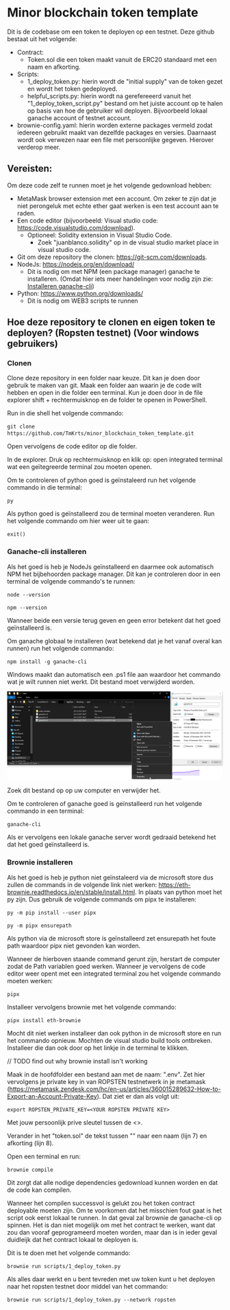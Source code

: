 # Minor blockchain token template

Dit is de codebase om een token te deployen op een testnet. Deze github bestaat uit het volgende:

- Contract:
  - Token.sol die een token maakt vanuit de ERC20 standaard met een naam en afkorting.
- Scripts:
  - 1_deploy_token.py: hierin wordt de "initial supply" van de token gezet en wordt het token gedeployed.
  - helpful_scripts.py: hierin wordt na gerefereeerd vanuit het "1_deploy_token_script.py" bestand om het juiste account op te halen op basis van hoe de gebruiker wil deployen. Bijvoorbeeld lokaal ganache account of testnet account.
- brownie-config.yaml: hierin worden externe packages vermeld zodat iedereen gebruikt maakt van dezelfde packages en versies. Daarnaast wordt ook verwezen naar een file met persoonlijke gegeven. Hierover verderop meer.

## Vereisten:

Om deze code zelf te runnen moet je het volgende gedownload hebben:

- MetaMask browser extension met een account. Om zeker te zijn dat je niet perongeluk met echte ether gaat werken is een test account aan te raden.
- Een code editor (bijvoorbeeld: Visual studio code: https://code.visualstudio.com/download).
  - Optioneel: Solidity extension in Visual Studio Code.
    - Zoek "juanblanco.solidity" op in de visual studio market place in visual studio code.
- Git om deze repository the clonen: https://git-scm.com/downloads.
- NodeJs: https://nodejs.org/en/download/
  - Dit is nodig om met NPM (een package manager) ganache te installeren. (Omdat hier iets meer handelingen voor nodig zijn zie: [Installeren ganache-cli](#ganache-cli-installeren))
- Python: https://www.python.org/downloads/
  - Dit is nodig om WEB3 scripts te runnen

## Hoe deze repository te clonen en eigen token te deployen? (Ropsten testnet) (Voor windows gebruikers)

### Clonen

Clone deze repository in een folder naar keuze. Dit kan je doen door gebruik te maken van git. Maak een folder aan waarin je de code wilt hebben en open in die folder een terminal. Kun je doen door in de file explorer shift + rechtermuisknop en de folder te openen in PowerShell.

Run in die shell het volgende commando:

```
git clone https://github.com/TmKrts/minor_blockchain_token_template.git
```

Open vervolgens de code editor op die folder.

In de explorer. Druk op rechtermuisknop en klik op: open integrated terminal wat een geïtegreerde terminal zou moeten openen.

Om te controleren of python goed is geïnstaleerd run het volgende commando in die terminal:

```
py
```

Als python goed is geïnstalleerd zou de terminal moeten veranderen. Run het volgende commando om hier weer uit te gaan:

```
exit()
```

### Ganache-cli installeren

Als het goed is heb je NodeJs geïnstalleerd en daarmee ook automatisch NPM het bijbehoorden package manager. Dit kan je controleren door in een terminal de volgende commando's te runnen:

```
node --version
```

```
npm --version
```

Wanneer beide een versie terug geven en geen error betekent dat het goed geïnstalleerd is. 

Om ganache globaal te installeren (wat betekend dat je het vanaf overal kan runnen) run het volgende commando:

```
npm install -g ganache-cli
```

Windows maakt dan automatisch een .ps1 file aan waardoor het commando wat je wilt runnen niet werkt. Dit bestand moet verwijderd worden. 

![ganache-cli ps1 bestand](https://github.com/TmKrts/minor_blockchain_token_template/blob/main/assets/ps1File.png)

Zoek dit bestand op op uw computer en verwijder het.

Om te controleren of ganache goed is geïnstalleerd run het volgende commando in een terminal:

```
ganache-cli
```

Als er vervolgens een lokale ganache server wordt gedraaid betekend het dat het goed geïnstalleerd is.

### Brownie installeren

Als het goed is heb je python niet geïnstaleerd via de microsoft store dus zullen de commands in de volgende link niet werken: https://eth-brownie.readthedocs.io/en/stable/install.html. In plaats van python moet het py zijn. Dus gebruik de volgende commands om pipx te installeren:

```
py -m pip install --user pipx
```

```
py -m pipx ensurepath
```

Als python via de microsoft store is geïnstalleerd zet ensurepath het foute path waardoor pipx niet gevonden kan worden.

Wanneer de hierboven staande command gerunt zijn, herstart de computer zodat de Path variablen goed werken. Wanneer je vervolgens de code editor weer opent met een integrated terminal zou het volgende commando moeten werken:

```
pipx
```

Installeer vervolgens brownie met het volgende commando:

```
pipx install eth-brownie
```

Mocht dit niet werken installeer dan ook python in de microsoft store en run het commando opnieuw.
Mochten de visual studio build tools ontbreken. Installeer die dan ook door op het linkje in de terminal te klikken.

// TODO find out why brownie install isn't working

Maak in de hoofdfolder een bestand aan met de naam: ".env". Zet hier vervolgens je private key in van ROPSTEN testnetwerk in je metamask (https://metamask.zendesk.com/hc/en-us/articles/360015289632-How-to-Export-an-Account-Private-Key).
Dat ziet er dan als volgt uit:

```
export ROPSTEN_PRIVATE_KEY=<YOUR ROPSTEN PRIVATE KEY>
```

Met jouw persoonlijk prive sleutel tussen de <>.

Verander in het "token.sol" de tekst tussen "" naar een naam (lijn 7) en afkorting (lijn 8).

Open een terminal en run:

```
brownie compile
```

Dit zorgt dat alle nodige dependencies gedownload kunnen worden en dat de code kan compilen.

Wanneer het compilen successvol is gelukt zou het token contract deployable moeten zijn. Om te voorkomen dat het misschien fout gaat is het script ook eerst lokaal te runnen. In dat geval zal brownie de ganache-cli op spinnen. Het is dan niet mogelijk om met het contract te werken, want dat zou dan vooraf geprogrameerd moeten worden, maar dan is in ieder geval duidleijk dat het contract lokaal te deployen is.

Dit is te doen met het volgende commando:

```solidity
brownie run scripts/1_deploy_token.py
```

Als alles daar werkt en u bent tevreden met uw token kunt u het deployen naar het ropsten testnet door middel van het commando:

```solidity
brownie run scripts/1_deploy_token.py --network ropsten
```
